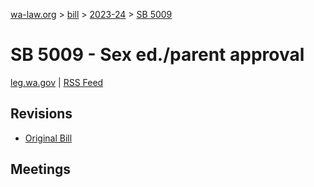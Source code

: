 [wa-law.org](/) > [bill](/bill/) > [2023-24](/bill/2023-24/) > [SB 5009](/bill/2023-24/sb/5009/)

# SB 5009 - Sex ed./parent approval
[leg.wa.gov](https://app.leg.wa.gov/billsummary?BillNumber=5009&Year=2023&Initiative=false) | [RSS Feed](./rss.xml)

## Revisions
* [Original Bill](1/)

## Meetings